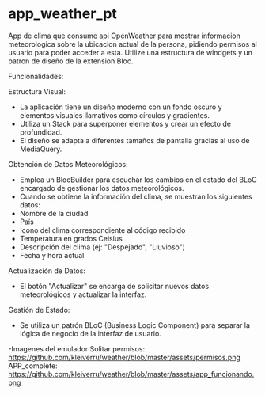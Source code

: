 # app_weather_pt

App de clima que consume api OpenWeather para mostrar informacion meteorologica sobre la ubicacion actual de la persona, pidiendo permisos al usuario para poder acceder a esta. Utilize una estructura de windgets y un patron de diseño de la extension Bloc.

Funcionalidades:

Estructura Visual:
- La aplicación tiene un diseño moderno con un fondo oscuro y elementos visuales llamativos como círculos y gradientes.
- Utiliza un Stack para superponer elementos y crear un efecto de profundidad.
- El diseño se adapta a diferentes tamaños de pantalla gracias al uso de MediaQuery.

Obtención de Datos Meteorológicos:
- Emplea un BlocBuilder para escuchar los cambios en el estado del BLoC encargado de gestionar los datos meteorológicos.
- Cuando se obtiene la información del clima, se muestran los siguientes datos:
- Nombre de la ciudad
- País
- Icono del clima correspondiente al código recibido
- Temperatura en grados Celsius
- Descripción del clima (ej: "Despejado", "Lluvioso")
- Fecha y hora actual

Actualización de Datos:
- El botón "Actualizar" se encarga de solicitar nuevos datos meteorológicos y actualizar la interfaz.

Gestión de Estado:
- Se utiliza un patrón BLoC (Business Logic Component) para separar la lógica de negocio de la interfaz de usuario.

-Imagenes del emulador
Solitar permisos: https://github.com/kleiverru/weather/blob/master/assets/permisos.png
APP_complete: https://github.com/kleiverru/weather/blob/master/assets/app_funcionando.png

